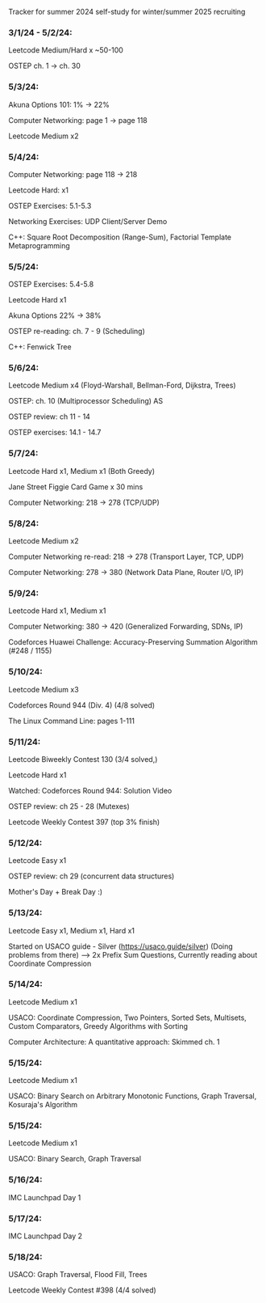 Tracker for summer 2024 self-study for winter/summer 2025 recruiting

### 3/1/24 - 5/2/24:

Leetcode Medium/Hard x ~50-100

OSTEP ch. 1 → ch. 30

### 5/3/24:

Akuna Options 101: 1% → 22%

Computer Networking: page 1 → page 118

Leetcode Medium x2

### 5/4/24:

Computer Networking: page 118 → 218

Leetcode Hard: x1

OSTEP Exercises: 5.1-5.3

Networking Exercises: UDP Client/Server Demo

C++: Square Root Decomposition (Range-Sum), Factorial Template Metaprogramming 

### 5/5/24:

OSTEP Exercises: 5.4-5.8

Leetcode Hard x1

Akuna Options 22% → 38%

OSTEP re-reading: ch. 7 - 9 (Scheduling)

C++: Fenwick Tree


### 5/6/24:

Leetcode Medium x4 (Floyd-Warshall, Bellman-Ford, Dijkstra, Trees)

OSTEP: ch. 10 (Multiprocessor Scheduling)
 AS
 
OSTEP review: ch 11 - 14

OSTEP exercises: 14.1 - 14.7

### 5/7/24:

Leetcode Hard x1, Medium x1 (Both Greedy)

Jane Street Figgie Card Game x 30 mins

Computer Networking: 218 → 278 (TCP/UDP)

### 5/8/24:

Leetcode Medium x2

Computer Networking re-read: 218 → 278 (Transport Layer, TCP, UDP)

Computer Networking: 278 → 380  (Network Data Plane, Router I/O, IP)

### 5/9/24:

Leetcode Hard x1, Medium x1

Computer Networking: 380 → 420 (Generalized Forwarding, SDNs, IP)

Codeforces Huawei Challenge: Accuracy-Preserving Summation Algorithm (#248 / 1155)

### 5/10/24:

Leetcode Medium x3

Codeforces Round 944 (Div. 4) (4/8 solved)

The Linux Command Line: pages 1-111


### 5/11/24:

Leetcode Biweekly Contest 130 (3/4 solved,)

Leetcode Hard x1

Watched: Codeforces Round 944: Solution Video

OSTEP review: ch 25 - 28 (Mutexes)

Leetcode Weekly Contest 397 (top 3% finish)


### 5/12/24:

Leetcode Easy x1

OSTEP review: ch 29 (concurrent data structures)

Mother's Day + Break Day :)


### 5/13/24:

Leetcode Easy x1, Medium x1, Hard x1

Started on USACO guide - Silver (https://usaco.guide/silver) (Doing problems from there)
--> 2x Prefix Sum Questions, Currently reading about Coordinate Compression

### 5/14/24:

Leetcode Medium x1

USACO: Coordinate Compression, Two Pointers, Sorted Sets, Multisets, Custom Comparators, Greedy Algorithms with Sorting

Computer Architecture: A quantitative approach: Skimmed ch. 1


### 5/15/24:

Leetcode Medium x1

USACO: Binary Search on Arbitrary Monotonic Functions, Graph Traversal, Kosuraja's Algorithm



### 5/15/24:

Leetcode Medium x1

USACO: Binary Search, Graph Traversal


### 5/16/24:

IMC Launchpad Day 1

### 5/17/24:

IMC Launchpad Day 2

### 5/18/24:

USACO: Graph Traversal, Flood Fill, Trees

Leetcode Weekly Contest #398 (4/4 solved)
